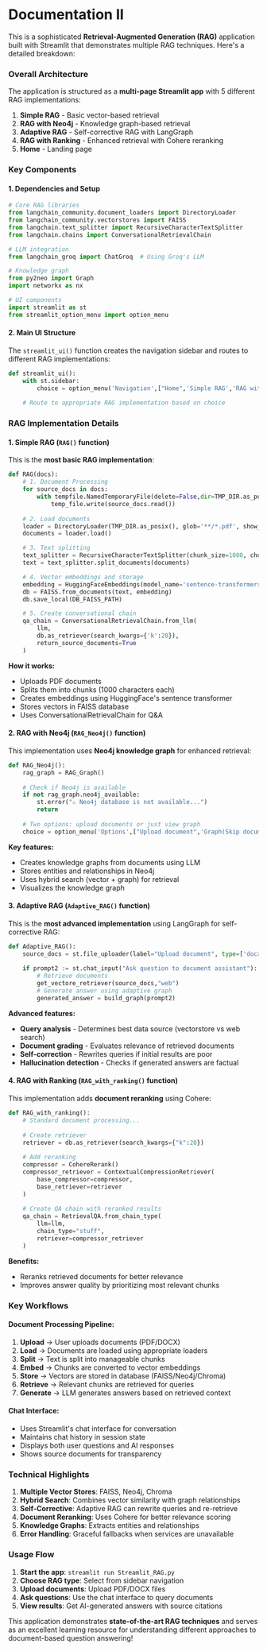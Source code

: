 # Documentation II


This is a sophisticated **Retrieval-Augmented Generation (RAG)** application built with Streamlit that demonstrates multiple RAG techniques. Here's a detailed breakdown:

### **Overall Architecture**

The application is structured as a **multi-page Streamlit app** with 5 different RAG implementations:

1. **Simple RAG** - Basic vector-based retrieval
2. **RAG with Neo4j** - Knowledge graph-based retrieval
3. **Adaptive RAG** - Self-corrective RAG with LangGraph
4. **RAG with Ranking** - Enhanced retrieval with Cohere reranking
5. **Home** - Landing page

### **Key Components**

#### **1. Dependencies and Setup**
```python
# Core RAG libraries
from langchain_community.document_loaders import DirectoryLoader
from langchain_community.vectorstores import FAISS
from langchain.text_splitter import RecursiveCharacterTextSplitter
from langchain.chains import ConversationalRetrievalChain

# LLM integration
from langchain_groq import ChatGroq  # Using Groq's LLM

# Knowledge graph
from py2neo import Graph
import networkx as nx

# UI components
import streamlit as st
from streamlit_option_menu import option_menu
```

#### **2. Main UI Structure**
The `streamlit_ui()` function creates the navigation sidebar and routes to different RAG implementations:

```python
def streamlit_ui():
    with st.sidebar:
        choice = option_menu('Navigation',["Home",'Simple RAG','RAG with Neo4J','AdaptiveRAG','RAG_Ranking'])
    
    # Route to appropriate RAG implementation based on choice
```

### **RAG Implementation Details**

#### **1. Simple RAG (`RAG()` function)**

This is the **most basic RAG implementation**:

```python
def RAG(docs):
    # 1. Document Processing
    for source_docs in docs:
        with tempfile.NamedTemporaryFile(delete=False,dir=TMP_DIR.as_posix(),suffix='.pdf') as temp_file:
            temp_file.write(source_docs.read())
    
    # 2. Load documents
    loader = DirectoryLoader(TMP_DIR.as_posix(), glob='**/*.pdf', show_progress=True)
    documents = loader.load()

    # 3. Text splitting
    text_splitter = RecursiveCharacterTextSplitter(chunk_size=1000, chunk_overlap=0)
    text = text_splitter.split_documents(documents)

    # 4. Vector embeddings and storage
    embedding = HuggingFaceEmbeddings(model_name='sentence-transformers/all-MiniLM-L6-v2')
    db = FAISS.from_documents(text, embedding)
    db.save_local(DB_FAISS_PATH)

    # 5. Create conversational chain
    qa_chain = ConversationalRetrievalChain.from_llm(
        llm,
        db.as_retriever(search_kwargs={'k':20}),
        return_source_documents=True
    )
```

**How it works:**
- Uploads PDF documents
- Splits them into chunks (1000 characters each)
- Creates embeddings using HuggingFace's sentence transformer
- Stores vectors in FAISS database
- Uses ConversationalRetrievalChain for Q&A

#### **2. RAG with Neo4j (`RAG_Neo4j()` function)**

This implementation uses **Neo4j knowledge graph** for enhanced retrieval:

```python
def RAG_Neo4j():
    rag_graph = RAG_Graph()
    
    # Check if Neo4j is available
    if not rag_graph.neo4j_available:
        st.error("⚠️ Neo4j database is not available...")
        return
    
    # Two options: upload documents or just view graph
    choice = option_menu('Options',["Upload document",'Graph(Skip document upload)'])
```

**Key features:**
- Creates knowledge graphs from documents using LLM
- Stores entities and relationships in Neo4j
- Uses hybrid search (vector + graph) for retrieval
- Visualizes the knowledge graph

#### **3. Adaptive RAG (`Adaptive_RAG()` function)**

This is the **most advanced implementation** using LangGraph for self-corrective RAG:

```python
def Adaptive_RAG():
    source_docs = st.file_uploader(label="Upload document", type=['docx'],accept_multiple_files=True)
    
    if prompt2 := st.chat_input("Ask question to document assistant"):
        # Retrieve documents
        get_vectore_retriever(source_docs,"web")
        # Generate answer using adaptive graph
        generated_answer = build_graph(prompt2)
```

**Advanced features:**
- **Query analysis** - Determines best data source (vectorstore vs web search)
- **Document grading** - Evaluates relevance of retrieved documents
- **Self-correction** - Rewrites queries if initial results are poor
- **Hallucination detection** - Checks if generated answers are factual

#### **4. RAG with Ranking (`RAG_with_ranking()` function)**

This implementation adds **document reranking** using Cohere:

```python
def RAG_with_ranking():
    # Standard document processing...
    
    # Create retriever
    retriever = db.as_retriever(search_kwargs={"k":20})
    
    # Add reranking
    compressor = CohereRerank()
    compressor_retriever = ContextualCompressionRetriever(
        base_compressor=compressor,
        base_retriever=retriever
    )
    
    # Create QA chain with reranked results
    qa_chain = RetrievalQA.from_chain_type(
        llm=llm,
        chain_type="stuff",
        retriever=compressor_retriever
    )
```

**Benefits:**
- Reranks retrieved documents for better relevance
- Improves answer quality by prioritizing most relevant chunks

### **Key Workflows**

#### **Document Processing Pipeline:**
1. **Upload** → User uploads documents (PDF/DOCX)
2. **Load** → Documents are loaded using appropriate loaders
3. **Split** → Text is split into manageable chunks
4. **Embed** → Chunks are converted to vector embeddings
5. **Store** → Vectors are stored in database (FAISS/Neo4j/Chroma)
6. **Retrieve** → Relevant chunks are retrieved for queries
7. **Generate** → LLM generates answers based on retrieved context

#### **Chat Interface:**
- Uses Streamlit's chat interface for conversation
- Maintains chat history in session state
- Displays both user questions and AI responses
- Shows source documents for transparency

### **Technical Highlights**

1. **Multiple Vector Stores**: FAISS, Neo4j, Chroma
2. **Hybrid Search**: Combines vector similarity with graph relationships
3. **Self-Corrective**: Adaptive RAG can rewrite queries and re-retrieve
4. **Document Reranking**: Uses Cohere for better relevance scoring
5. **Knowledge Graphs**: Extracts entities and relationships
6. **Error Handling**: Graceful fallbacks when services are unavailable

### **Usage Flow**

1. **Start the app**: `streamlit run Streamlit_RAG.py`
2. **Choose RAG type**: Select from sidebar navigation
3. **Upload documents**: Upload PDF/DOCX files
4. **Ask questions**: Use the chat interface to query documents
5. **View results**: Get AI-generated answers with source citations

This application demonstrates **state-of-the-art RAG techniques** and serves as an excellent learning resource for understanding different approaches to document-based question answering!